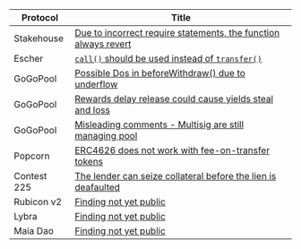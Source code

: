 | Protocol   | Title                                                                          |
|------------|--------------------------------------------------------------------------------|
| Stakehouse | [Due to incorrect require statements, the function always revert](https://github.com/code-423n4/2022-11-stakehouse-findings/issues/277)|
| Escher     | [`call()` should be used instead of `transfer()`](https://github.com/code-423n4/2022-12-escher-findings/issues/55)|
| GoGoPool   | [Possible Dos in beforeWithdraw() due to underflow](https://github.com/code-423n4/2022-12-gogopool-findings/issues/340) |
| GoGoPool   | [Rewards delay release could cause yields steal and loss](https://github.com/code-423n4/2022-12-gogopool-findings/issues/361) |
| GoGoPool   | [Misleading comments - Multisig are still managing pool](https://github.com/code-423n4/2022-12-gogopool-findings/issues/893) |
| Popcorn    | [ERC4626 does not work with fee-on-transfer tokens](https://github.com/code-423n4/2023-01-popcorn-findings/issues/846) |
| Contest 225| [The lender can seize collateral before the lien is deafaulted](https://github.com/code-423n4/2023-03-contest225-findings/issues/88)|
| Rubicon v2 | [Finding not yet public]() |
| Lybra      | [Finding not yet public]() |
| Maia Dao   | [Finding not yet public]()|
